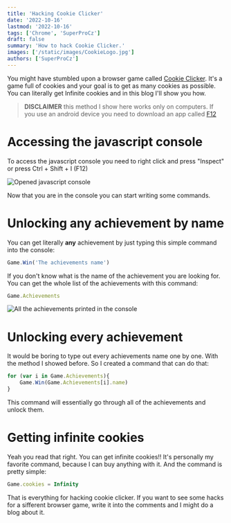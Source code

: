 ```yaml
---
title: 'Hacking Cookie Clicker'
date: '2022-10-16'
lastmod: '2022-10-16'
tags: ['Chrome', 'SuperProCz']
draft: false
summary: 'How to hack Cookie Clicker.'
images: ['/static/images/CookieLogo.jpg']
authors: ['SuperProCz']
---
```

You might have stumbled upon a browser game called [Cookie Clicker](https://orteil.dashnet.org/cookieclicker/). It's a game full of cookies and your goal is to get as many cookies as possible. You can literally get Infinite cookies and in this blog I'll show you how.

> **DISCLAIMER** this method I show here works only on computers. If you use an android device you need to download an app called [F12](https://play.google.com/store/apps/details?id=com.asfmapps.f12 "Link to the app")

# Accessing the javascript console
To access the javascript console you need to right click and press "Inspect" or press Ctrl + Shift + I (F12)

![Opened javascript console]('/static/images/CookieConsole.png' "Opened console")

Now that you are in the console you can start writing some commands.

# Unlocking any achievement by name

You can get literally **any** achievement by just typing this simple command into the console:
```javascript
Game.Win('The achievements name')
```
If you don't know what is the name of the achievement you are looking for. You can get the whole list of the achievements with this command:
```javascript
Game.Achievements
```
![All the achievements printed in the console]('/static/images/CookieAchievements.png' "All of the achievements printed out")

# Unlocking every achievement
It would be boring to type out every achievements name one by one. With the method I showed before. So I created a command that can do that:
```javascript
for (var i in Game.Achievements){
    Game.Win(Game.Achievements[i].name)
}
```
This command will essentially go through all of the achievements and unlock them.

# Getting infinite cookies
Yeah you read that right. You can get infinite cookies!! It's personally my favorite command, because I can buy anything with it. And the command is pretty simple:
```javascript
Game.cookies = Infinity
```

That is everything for hacking cookie clicker. If you want to see some hacks for a sifferent browser game, write it into the comments and I might do a blog about it.
